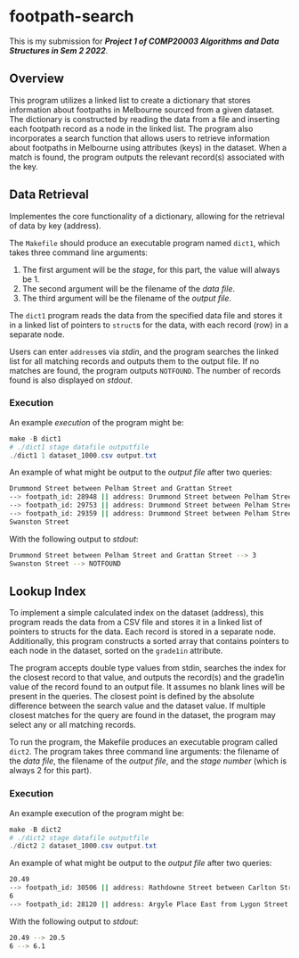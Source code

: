 # footpath-search

This is my submission for ***Project 1 of COMP20003 Algorithms and Data Structures in Sem 2 2022***. 

## Overview

This program utilizes a linked list to create a dictionary that stores information about footpaths in Melbourne sourced from a given dataset. The dictionary is constructed by reading the data from a file and inserting each footpath record as a node in the linked list. The program also incorporates a search function that allows users to retrieve information about footpaths in Melbourne using attributes (keys) in the dataset. When a match is found, the program outputs the relevant record(s) associated with the key.

## Data Retrieval 

Implementes the core functionality of a dictionary, allowing for the retrieval of data by key (address). 

The `Makefile` should produce an executable program named `dict1`, which takes three command line arguments:

1. The first argument will be the *stage*, for this part, the value will always be 1.
2. The second argument will be the filename of the *data file*. 
3. The third argument will be the filename of the *output file*.

The `dict1` program reads the data from the specified data file and stores it in a linked list of pointers to `struct`s for the data, with each record (row) in a separate node. 

Users can enter `address`es via *stdin*, and the program searches the linked list for all matching records and outputs them to the output file. If no matches are found, the program outputs `NOTFOUND`. The number of records found is also displayed on *stdout*.

### Execution

An example *execution* of the program might be:

```powershell
make -B dict1
# ./dict1 stage datafile outputfile
./dict1 1 dataset_1000.csv output.txt
```

An example of what might be output to the *output file* after two queries:

```bash
Drummond Street between Pelham Street and Grattan Street
--> footpath_id: 28948 || address: Drummond Street between Pelham Street and Grattan Street || clue_sa: Carlton || asset_type: Road Footway || deltaz: 1.02 || distance: 64.57 || grade1in: 63.3 || mcc_id: 1384459 || mccid_int: 20546 || rlmax: 42.32 || rlmin: 41.30 || segside: East || statusid: 2 || streetid: 583 || street_group: 29566 || start_lat: -37.802858 || start_lon: 144.968182 || end_lat: -37.802148 || end_lon: 144.968370 || 
--> footpath_id: 29753 || address: Drummond Street between Pelham Street and Grattan Street || clue_sa: Carlton || asset_type: Road Footway || deltaz: 0.61 || distance: 40.26 || grade1in: 66.0 || mcc_id: 1388956 || mccid_int: 20546 || rlmax: 43.31 || rlmin: 42.70 || segside: East || statusid: 2 || streetid: 583 || street_group: 29753 || start_lat: -37.802108 || start_lon: 144.968340 || end_lat: -37.801593 || end_lon: 144.968462 || 
--> footpath_id: 29359 || address: Drummond Street between Pelham Street and Grattan Street || clue_sa: Carlton || asset_type: Road Footway || deltaz: 3.45 || distance: 202.79 || grade1in: 58.8 || mcc_id: 1384369 || mccid_int: 20546 || rlmax: 44.31 || rlmin: 40.86 || segside: West || statusid: 2 || streetid: 583 || street_group: 30061 || start_lat: -37.802826 || start_lon: 144.967906 || end_lat: -37.801028 || end_lon: 144.968293 || 
Swanston Street
```

With the following output to *stdout*:

```bash
Drummond Street between Pelham Street and Grattan Street --> 3
Swanston Street --> NOTFOUND
```

## Lookup Index

To implement a simple calculated index on the dataset (address), this program reads the data from a CSV file and stores it in a linked list of pointers to structs for the data. Each record is stored in a separate node. Additionally, this program constructs a sorted array that contains pointers to each node in the dataset, sorted on the `grade1in` attribute.

The program accepts double type values from stdin, searches the index for the closest record to that value, and outputs the record(s) and the grade1in value of the record found to an output file. It assumes no blank lines will be present in the queries. The closest point is defined by the absolute difference between the search value and the dataset value. If multiple closest matches for the query are found in the dataset, the program may select any or all matching records.

To run the program, the Makefile produces an executable program called `dict2`. The program takes three command line arguments: the filename of the *data file*, the filename of the *output file*, and the *stage number* (which is always 2 for this part).

### Execution

An example execution of the program might be:

```powershell
make -B dict2
# ./dict2 stage datafile outputfile
./dict2 2 dataset_1000.csv output.txt
```

An example of what might be output to the *output file* after two queries:

```bash
20.49
--> footpath_id: 30506 || address: Rathdowne Street between Carlton Street and Faraday Street || clue_sa: Carlton || asset_type: Road Footway || deltaz: 3.02 || distance: 61.86 || grade1in: 20.5 || mcc_id: 1389885 || mccid_int: 20561 || rlmax: 40.7 || rlmin: 37.68 || segside: East || statusid: 2 || streetid: 1024 || street_group: 30882 || start_lat: -37.79934541 || start_lon: 144.9703623 || end_lat: -37.80018581 || end_lon: 144.9701767 ||
6
--> footpath_id: 28120 || address: Argyle Place East from Lygon Street || clue_sa: Carlton || asset_type: Road Footway || deltaz: 0.17 || distance: 1.04 || grade1in: 6.1 || mcc_id: 1389857 || mccid_int: 20727 || rlmax: 39.52 || rlmin: 39.35 || segside: || statusid: 3 || streetid: 396 || street_group: 28700 || start_lat: -37.80359949 || start_lon: 144.9671894 || end_lat: -37.80354208 || end_lon: 144.966623 ||
```

With the following output to *stdout*:

```bash
20.49 --> 20.5
6 --> 6.1
```
